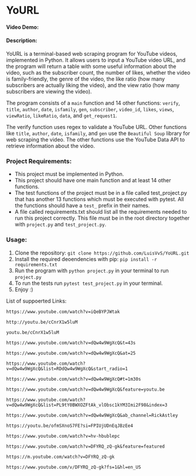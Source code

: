 # YoURL
  #### Video Demo:  <URL HERE>
  #### Description: 
  YoURL is a terminal-based web scraping program for YouTube videos, implemented in Python. It allows users to input a YouTube video URL, and the program will return a table with some useful information about the video, such as the subscriber count, the number of likes, whether the video is family-friendly, the genre of the video, the like ratio (how many subscribers are actually liking the video), and the view ratio (how many subscribers are viewing the video).

The program consists of a `main` function and 14 other functions: `verify`, `title`, `author`, `date`, `isfamily`, `gen`, `subscriber`, `video_id`, `likes`, `views`, `viewRatio`, `likeRatio`, `data`, and `get_request1`.

The verify function uses regex to validate a YouTube URL. Other functions like `title`, `author`, `date`, `isfamily`, and `gen` use the `Beautiful Soup` library for web scraping the video. The other functions use the YouTube Data API to retrieve information about the video.

### **Project Requirements:**
- This project must be implemented in Python.
- This project should have one main function and at least 14 other functions.
- The test functions of the project must be in a file called test_project.py that has another 13 functions which must be executed with pytest. All the functions should have a `test_` prefix in their names.
- A file called requirements.txt should list all the requirements needed to run this project correctly. This file must be in the root directory together with `project.py` and `test_project.py`.

### **Usage:**
1. Clone the repository: `git clone https://github.com/LuisVvS/YoURL.git`
2. Install the required deoendencies with pip: `pip install -r requirements.txt`
3. Run the program with `python project.py` in your terminal to run `project.py`
4. To run the tests run `pytest test_project.py` in your terminal.
5. Enjoy :)

  
  List of suppoerted Links: 
  
  `https://www.youtube.com/watch?v=iQeBYPJWtak`
  
  `http://youtu.be/cCnrX1w5luM`
   
  `youtu.be/cCnrX1w5luM`
  
  `https://www.youtube.com/watch?v=dQw4w9WgXcQ&t=43s`
  
  `https://www.youtube.com/watch?v=dQw4w9WgXcQ&at=25`
  
  `https://www.youtube.com/watch?v=dQw4w9WgXcQ&list=RDdQw4w9WgXcQ&start_radio=1`
  
  `https://www.youtube.com/watch?v=dQw4w9WgXcQ#t=1m30s`
  
  `https://www.youtube.com/watch?v=dQw4w9WgXcQ&feature=youtu.be`
  
  `https://www.youtube.com/watch?v=dQw4w9WgXcQ&list=PL9tY0BWXOZFtAk_vlObsc1kYM3Imi2F98&index=3`
  
  `https://www.youtube.com/watch?v=dQw4w9WgXcQ&ab_channel=RickAstley`
  
  `https://youtu.be/ofmSXnoS7FE?si=FPIUjUDnEqJBzEe4`
  
  `https://www.youtube.com/watch?v=hv-hbublepc`
  
  `https://www.youtube.com/watch?v=DFYRQ_zQ-gk&feature=featured`
  
  `https://m.youtube.com/watch?v=DFYRQ_zQ-gk`
  
  `https://www.youtube.com/v/DFYRQ_zQ-gk?fs=1&hl=en_US`
